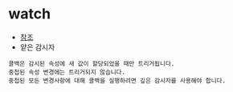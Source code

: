 # watch

- [참조](https://v3-docs.vuejs-korea.org/guide/essentials/watchers.html#deep-watchers)
- 얕은 감시자
```
콜백은 감시된 속성에 새 값이 할당되었을 때만 트리거됩니다.
중첩된 속성 변경에는 트리거되지 않습니다.
중첩된 모든 변경사항에 대해 콜백을 실행하려면 깊은 감시자를 사용해야 합니다.
```
